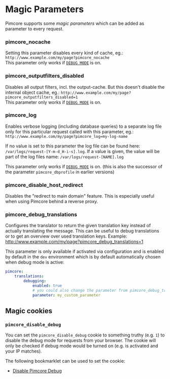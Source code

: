 # Magic Parameters

Pimcore supports some *magic parameters* which can be added as parameter to every request.

### pimcore_nocache
Setting this parameter disables every kind of cache, eg.: `http://www.example.com/my/page?pimcore_nocache`  
This parameter only works if [`DEBUG MODE`](../18_Tools_and_Features/25_System_Settings.md) is on.

### pimcore_outputfilters_disabled
Disables all output filters, incl. the output-cache. But this doesn't disable the internal object cache, 
eg.: `http://www.example.com/my/page?pimcore_outputfilters_disabled=1`  
This parameter only works if [`DEBUG MODE`](../18_Tools_and_Features/25_System_Settings.md) is on.

### pimcore_log
Enables verbose logging (including database queries) to a separate log file only for this particular 
request called with this parameter, eg.: `http://www.example.com/my/page?pimcore_log=my-log-name` 

If no value is set to this parameter the log file can be found here: `/var/logs/request-[Y-m-d_H-i-s].log`. 
If a value is given, the value will be part of the log files name: `/var/logs/request-[NAME].log`
  
This parameter only works if [`DEBUG MODE`](../18_Tools_and_Features/25_System_Settings.md) is on. (this is also the successor of the parameter `pimcore_dbprofile` in earlier versions)

### pimcore_disable_host_redirect
Disables the "redirect to main domain" feature. This is especially useful when using Pimcore behind 
a reverse proxy. 

### pimcore_debug_translations

Configures the translator to return the given translation key instead of actually translating the message. This can be
useful to debug translations or to get an overview over used translation keys. Example: http://www.example.com/my/page?pimcore_debug_translations=1

This parameter is only available if activated via configuration and is enabled by default in the `dev` environment which
is by default automatically chosen when debug mode is active:

```yaml
pimcore:
    translations:
        debugging:
            enabled: true
            # you could also change the parameter from pimcore_debug_translations to something else
            parameter: my_custom_parameter
```


## Magic cookies

### `pimcore_disable_debug`

You can set the `pimcore_disable_debug` cookie to something truthy (e.g. `1`) to disable the debug mode for requests
from your browser. The cookie will only be checked if debug mode would be turned on (e.g. is activated and your IP matches).

The following bookmarklet can be used to set the cookie:

* <a href="javascript:(function()%7Bdocument.cookie%3D%22pimcore_disable_debug%3D1%3B%20path%3D%2F%22%7D)()">Disable Pimcore Debug</a> 
